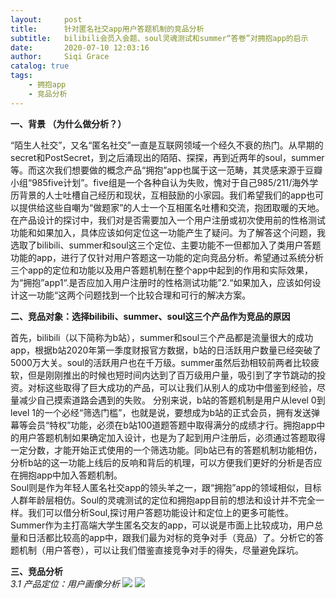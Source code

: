 ```yaml
---
layout:     post
title:      针对匿名社交app用户答题机制的竞品分析
subtitle:   bilibili会员入会题、soul灵魂测试和summer“答卷”对拥抱app的启示
date:       2020-07-10 12:03:16
author:     Siqi Grace
catalog: true
tags:
    - 拥抱app
    - 竞品分析
---
```

**一、背景 （为什么做分析？）**

“陌生人社交”，又名“匿名社交”一直是互联网领域一个经久不衰的热门。从早期的secret和PostSecret，到之后涌现出的陌陌、探探，再到近两年的soul，summer等。而这次我们想要做的概念产品“拥抱”app也属于这一范畴，其灵感来源于豆瓣小组“985five计划”。five组是一个各种自认为失败，愧对于自己985/211/海外学历背景的人士吐槽自己经历和现状，互相鼓励的小家园。我们希望我们的app也可以提供给这些自嘲为“做题家”的人士一个互相匿名吐槽和交流，抱团取暖的天地。在产品设计的探讨中，我们对是否需要加入一个用户注册或初次使用前的性格测试功能和如果加入，具体应该如何定位这一功能产生了疑问。为了解答这个问题，我选取了bilibili、summer和soul这三个定位、主要功能不一但都加入了类用户答题功能的app，进行了仅针对用户答题这一功能的定向竞品分析。希望通过系统分析三个app的定位和功能以及用户答题机制在整个app中起到的作用和实际效果，为“拥抱”app1“.是否应加入用户注册时的性格测试功能”2.“如果加入，应该如何设计这一功能“这两个问题找到一个比较合理和可行的解决方案。


**二、竞品对象：选择bilibili、summer、soul这三个产品作为竞品的原因**

首先，bilibili（以下简称为b站），summer和soul三个产品都是流量很大的成功app，根据b站2020年第一季度财报官方数据，b站的日活跃用户数量已经突破了5000万大关。soul的活跃用户也在千万级。summer虽然后劲相较前两者比较疲软，但是刚刚推出的时候也短时间内达到了百万级用户量，吸引到了字节跳动的投资。对标这些取得了巨大成功的产品，可以让我们从别人的成功中借鉴到经验，尽量减少自己摸索道路会遇到的失败。
分别来说，b站的答题机制是用户从level 0到level 1的一个必经“筛选门槛”，也就是说，要想成为b站的正式会员，拥有发送弹幕等会员“特权”功能，必须在b站100道题答题中取得满分的成绩才行。拥抱app中的用户答题机制如果确定加入设计，也是为了起到用户注册后，必须通过答题取得一定分数，才能开始正式使用的一个筛选功能。同b站已有的答题机制功能相仿，分析b站的这一功能上线后的反响和背后的机理，可以方便我们更好的分析是否应在拥抱app中加入答题机制。<br>
Soul则是作为年轻人匿名社交app的领头羊之一，跟“拥抱”app的领域相似，目标人群年龄层相仿。Soul的灵魂测试的定位和拥抱app目前的想法和设计并不完全一样。我们可以借分析Soul,探讨用户答题功能设计和定位上的更多可能性。<br>
Summer作为主打高端大学生匿名交友的app，可以说是市面上比较成功，用户总量和日活都比较高的app中，跟我们最为对标的竞争对手（竞品）了。分析它的答题机制（用户答卷），可以让我们借鉴直接竞争对手的得失，尽量避免踩坑。


**三、竞品分析**<br>
*3.1 产品定位：用户画像分析*
<img src="https://gracie-zsq.github.io/assets/userportrait.png" class="inline"/>
<img src="https://gracie-zsq.github.io/assets/bilibili.png" class="inline"/>
